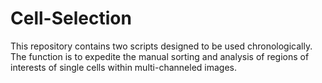 # Cell-Selection
This repository contains two scripts designed to be used chronologically. The function is to expedite the manual sorting and analysis of regions of interests of single cells within multi-channeled images.
